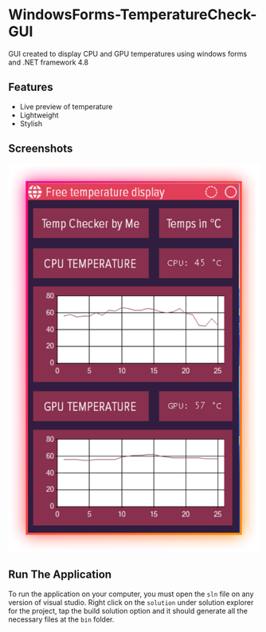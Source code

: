 # WindowsForms-TemperatureCheck-GUI

GUI created to display CPU and GPU temperatures using windows forms and .NET framework 4.8

## Features

- Live preview of temperature
- Lightweight
- Stylish

## Screenshots

![App Screenshot](PcTempManagerPlus/img/visual.png)

## Run The Application
To run the application on your computer, you must open the `sln` file on any version of visual studio.
Right click on the `solution` under solution explorer for the project, tap the build solution option and it should generate all the necessary files at the `bin` folder.
